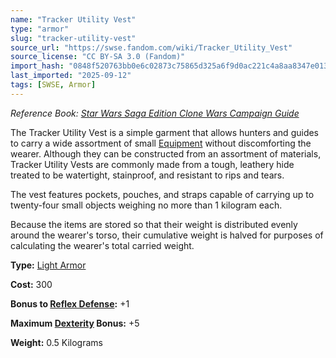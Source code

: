 ```yaml
---
name: "Tracker Utility Vest"
type: "armor"
slug: "tracker-utility-vest"
source_url: "https://swse.fandom.com/wiki/Tracker_Utility_Vest"
source_license: "CC BY-SA 3.0 (Fandom)"
import_hash: "0848f520763bb0e6c02873c75865d325a6f9d0ac221c4a8aa8347e01390b05ae"
last_imported: "2025-09-12"
tags: [SWSE, Armor]
---
```

*Reference Book: [Star Wars Saga Edition Clone Wars Campaign Guide](https://swse.fandom.com/wiki/Star_Wars_Saga_Edition_Clone_Wars_Campaign_Guide)*

The Tracker Utility Vest is a simple garment that allows hunters and guides to carry a wide assortment of small [Equipment](https://swse.fandom.com/wiki/Equipment) without discomforting the wearer. Although they can be constructed from an assortment of materials, Tracker Utility Vests are commonly made from a tough, leathery hide treated to be watertight, stainproof, and resistant to rips and tears.

The vest features pockets, pouches, and straps capable of carrying up to twenty-four small objects weighing no more than 1 kilogram each.

Because the items are stored so that their weight is distributed evenly around the wearer's torso, their cumulative weight is halved for purposes of calculating the wearer's total carried weight.

**Type:** [Light Armor](https://swse.fandom.com/wiki/Light_Armor)

**Cost:** 300

**Bonus to [Reflex Defense](https://swse.fandom.com/wiki/Reflex_Defense):** +1

**Maximum [Dexterity](https://swse.fandom.com/wiki/Dexterity) Bonus:** +5

**Weight:** 0.5 Kilograms